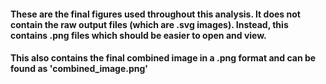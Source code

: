 #### These are the final figures used throughout this analysis. It does not contain the raw output files (which are .svg images). Instead, this contains .png files which should be easier to open and view. 
#### This also contains the final combined image in a .png format and can be found as 'combined_image.png'
